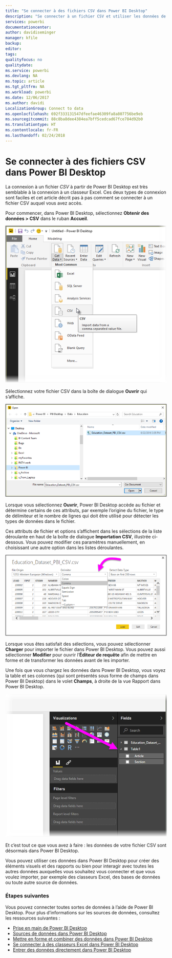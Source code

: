 ```yaml
---
title: "Se connecter à des fichiers CSV dans Power BI Desktop"
description: "Se connecter à un fichier CSV et utiliser les données de ce fichier dans Power BI Desktop"
services: powerbi
documentationcenter: 
author: davidiseminger
manager: kfile
backup: 
editor: 
tags: 
qualityfocus: no
qualitydate: 
ms.service: powerbi
ms.devlang: NA
ms.topic: article
ms.tgt_pltfrm: NA
ms.workload: powerbi
ms.date: 12/06/2017
ms.author: davidi
LocalizationGroup: Connect to data
ms.openlocfilehash: 692f333131547dfeefae46309fa8a807756be9eb
ms.sourcegitcommit: 88c8ba8dee4384ea7bff5cedcad67fce784d92b0
ms.translationtype: HT
ms.contentlocale: fr-FR
ms.lasthandoff: 02/24/2018
---
```

# <a name="connect-to-csv-files-in-power-bi-desktop"></a>Se connecter à des fichiers CSV dans Power BI Desktop
La connexion à un fichier *CSV* à partir de Power BI Desktop est très semblable à la connexion à un classeur Excel. Ces deux types de connexion sont faciles et cet article décrit pas à pas comment se connecter à un fichier CSV auquel vous avez accès.

Pour commencer, dans Power BI Desktop, sélectionnez **Obtenir des données > CSV** dans le ruban **Accueil**.

![](media/desktop-connect-csv/connect-to-csv_1.png)

Sélectionnez votre fichier CSV dans la boîte de dialogue **Ouvrir** qui s’affiche.

![](media/desktop-connect-csv/connect-to-csv_2.png)

Lorsque vous sélectionnez **Ouvrir**, Power BI Desktop accède au fichier et détermine certains de ces attributs, par exemple l’origine du fichier, le type de délimiteur et le nombre de lignes qui doit être utilisé pour détecter les types de données dans le fichier.

Ces attributs de fichier et options s’affichent dans les sélections de la liste déroulante en haut de la boîte de dialogue **Importation CSV**, illustrée ci-dessous. Vous pouvez modifier ces paramètres manuellement, en choisissant une autre option dans les listes déroulantes.

![](media/desktop-connect-csv/connect-to-csv_3.png)

Lorsque vous êtes satisfait des sélections, vous pouvez sélectionner **Charger** pour importer le fichier dans Power BI Desktop. Vous pouvez aussi sélectionner **Modifier** pour ouvrir l’**Éditeur de requête** afin de mettre en forme et de transformer les données avant de les importer.

Une fois que vous chargez les données dans Power BI Desktop, vous voyez la table et ses colonnes (qui sont présentés sous forme de champs dans Power BI Desktop) dans le volet **Champs**, à droite de la vue Rapport dans Power BI Desktop.

![](media/desktop-connect-csv/connect-to-csv_4.png)

Et c’est tout ce que vous avez à faire : les données de votre fichier CSV sont désormais dans Power BI Desktop.

Vous pouvez utiliser ces données dans Power BI Desktop pour créer des éléments visuels et des rapports ou bien pour interagir avec toutes les autres données auxquelles vous souhaitez vous connecter et que vous voulez importer, par exemple des classeurs Excel, des bases de données ou toute autre source de données.

### <a name="next-steps"></a>Étapes suivantes
Vous pouvez connecter toutes sortes de données à l’aide de Power BI Desktop. Pour plus d’informations sur les sources de données, consultez les ressources suivantes :

* [Prise en main de Power BI Desktop](desktop-getting-started.md)
* [Sources de données dans Power BI Desktop](desktop-data-sources.md)
* [Mettre en forme et combiner des données dans Power BI Desktop](desktop-shape-and-combine-data.md)
* [Se connecter à des classeurs Excel dans Power BI Desktop](desktop-connect-excel.md)   
* [Entrer des données directement dans Power BI Desktop](desktop-enter-data-directly-into-desktop.md)   

